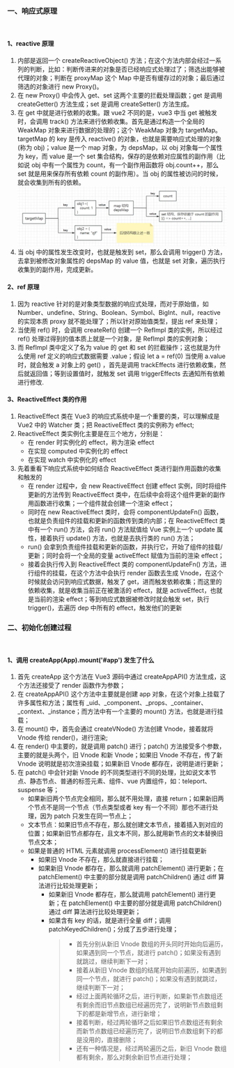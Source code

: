 ### 一、响应式原理
&nbsp;
#### 1、reactive 原理
1. 内部是返回一个 createReactiveObject() 方法；在这个方法内部会经过一系列的判断，比如：判断传进来的对象是否已经响应式处理过了；筛选出能够被代理的对象；判断在 proxyMap 这个 Map 中是否有缓存过的对象；最后通过筛选的对象进行 new Proxy()。
2. 在 new Proxy() 中会传入 get、set 这两个主要的拦截处理函数；get 是调用 createGetter() 方法生成；set 是调用 createSetter() 方法生成。
3. 在 get 中就是进行依赖的收集。跟 vue2 不同的是，vue3 中当 get 被触发时，会调用 track() 方法来进行依赖收集。首先是通过构造一个全局的 WeakMap 对象来进行数据的处理的；这个 WeakMap 对象为 targetMap。targetMap 的 key 是传入 reactive() 的对象，也就是需要响应式处理的对象(称为 obj)；value 是一个 map 对象，为 depsMap，以 obj 对象每一个属性为 key，而 value 是一个 set 集合结构，保存的是依赖对应属性的副作用（比如说 obj 中有一个属性为 count，有一个副作用函数将 obj.count++，那么 set 就是用来保存所有依赖 count 的副作用）。当 obj 的属性被访问的时候，就会收集到所有的依赖。
![](./image/image3.png)
4. 当 obj 中的属性发生改变时，也就是触发到 set，那么会调用 trigger() 方法，去拿到被修改对象属性的 depsMap 的 value 值，也就是 set 对象，遍历执行收集到的副作用，完成更新。
#### 2、ref 原理
1. 因为 reactive 针对的是对象类型数据的响应式处理，而对于原始值，如 Number、undefine、String、Boolean、Symbol、BigInt、null，reactive 的实现本质 proxy 就不能处理了；所以针对原始值类型，提出 ref 来处理；
2. 当使用 ref() 时，会调用 createRef() 创建一个 RefImpl 类的实例，所以经过 ref() 处理过得到的值本质上就是一个对象，是 RefImpl 类的实例对象；
3. 而 RefImpl 类中定义了名为 value 的 get 和 set 的拦截操作；这也就是为什么使用 ref 定义的响应式数据需要 .value；假设 let a = ref(0) 当使用 a.value 时，就会触发 a 对象上的 get() ，首先是调用 trackEffects 进行依赖收集，然后就返回值；等到设置值时，就触发 set 调用 triggerEffects 去通知所有依赖进行修改.
#### 3、ReactiveEffect 类的作用
1. ReactiveEffect 类在 Vue3 的响应式系统中是一个重要的类，可以理解成是 Vue2 中的 Watcher 类；把 ReactiveEffect 类的实例称为 effect;
2. ReactiveEffect 类实例化主要是在三个地方，分别是：
    *   在 render 时实例化的 effect，称为渲染 effect
    *   在实现 computed 中实例化的 effect
    *   在实现 watch 中实例化的 effect
3. 先着重看下响应式系统中如何结合 ReactiveEffect 类进行副作用函数的收集和触发的
    *   在 render 过程中，会 new ReactiveEffect 创建 effect 实例，同时将组件更新的方法传到 ReactiveEffect 类中，在后续中会将这个组件更新的副作用函数进行收集；一个组件就会创建一个渲染 effect；
    *   同时在 new ReactiveEffect 类时，会将 componentUpdateFn() 函数，也就是负责组件的挂载和更新的函数传到类的内部；在 ReactiveEffect 类中有一个 run() 方法，会将 run() 方法赋值给 Vue 实例上一个 update 属性，接着执行 update() 方法，也就是去执行类的 run() 方法；
    *   run() 会拿到负责组件挂载和更新的函数，并执行它，开始了组件的挂载/更新；同时会将一个全局的变量 activeEffect 赋值为当前的渲染 effect；
    *   接着会执行传入到 ReactiveEffect 类的 componentUpdateFn() 方法，进行组件的挂载，在这个方法中会执行 render 函数去生成 Vnode，在这个时候就会访问到响应式数据，触发了 get，进而触发依赖收集；而这里的依赖收集，就是收集当前正在被激活的 effect，就是 activeEffect，也就是当前的渲染 effect；等到响应式数据被修改时就会触发 set，执行 trigger()，去遍历 dep 中所有的 effect，触发他们的更新
### 二、初始化创建过程
&nbsp;
#### 1、调用 createApp(App).mount('#app') 发生了什么
1. 首先 createApp 这个方法在 Vue3 源码中通过 createAppAPI() 方法生成，这个方法还接受了 render 函数作为参数；
2. 在 createAppAPI() 这个方法中主要就是创建 app 对象，在这个对象上挂载了许多属性和方法；属性有 _uid、_component、_props、_container、_context、_instance；而方法中有一个主要的 mount() 方法，也就是进行挂载；
3. 在 mount() 中，首先会通过 createVNode() 方法创建 Vnode，接着就将 Vnode 传给 render()，进行渲染;
4. 在 render() 中主要的，就是调用 patch() 进行；patch() 方法接受多个参数，主要的就是头两个，旧 Vnode 和新 Vnode；如果旧 Vnode 不存在，传了新 Vnode 说明就是初次渲染挂载；如果新旧 Vnode 都存在，说明是进行更新；
5. 在 patch() 中会针对新 Vnode 的不同类型进行不同的处理，比如说文本节点、静态节点、普通的标签元素、组件、vue 内置组件，如：teleport、suspense 等；
    *   如果新旧两个节点完全相同，那么就不用处理，直接 return；如果新旧两个节点不是同一个节点（节点类型或者 key 有一个不同）那也不进行处理，因为 patch 只发生在同一节点上；
    *   文本节点：如果旧节点不存在，那么就创建文本节点，接着插入到对应的位置；如果新旧节点都存在，且文本不同，那么就用新节点的文本替换旧节点文本；
    *   如果是普通的 HTML 元素就调用 processElement() 进行挂载更新
        * 如果旧 Vnode 不存在，那么就直接进行挂载；
        * 如果新旧 Vnode 都存在，那么就调用 patchElement() 进行更新；在 patchElement() 中主要的部分就是调用 patchChildren() 通过 diff 算法进行比较处理更新；
            * 如果新旧 Vnode 都存在，那么就调用 patchElement() 进行更新；在 patchElement() 中主要的部分就是调用 patchChildren() 通过 diff 算法进行比较处理更新；
            * 如果含有 key 的话，就是进行全量 diff；调用 patchKeyedChildren()；分成了五步进行处理；
              > * 首先分别从新旧 Vnode 数组的开头同时开始向后遍历，如果遇到同一个节点，就进行 patch()；如果没有遇到就跳过，继续判断下一对；
              > * 接着从新旧 Vnode 数组的结尾开始向前遍历，如果遇到同一个节点，就进行 patch()；如果没有遇到就跳过，继续判断下一对；
              > * 经过上面两轮循环之后，进行判断，如果新节点数组还有剩余而旧节点数组已经遍历完了，说明新节点数组剩下的都是新增节点，进行新增；
              > * 接着判断，经过两轮循环之后如果旧节点数组还有剩余而新节点数组已经遍历完了，说明旧节点数组剩下的都是没用的，直接删除；
              > * 还有一种情况是，经过两轮遍历之后，新旧 Vnode 数组都有剩余，那么对剩余新旧节点进行处理；